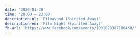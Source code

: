 ```yaml
---
date: '2020-01-30'
time: '20:00 – 23:00'
description-nl: 'Filmavond (Spirited Away)'
description-en: 'Film Night (Spirited Away)'
fb-url: 'https://www.facebook.com/events/1031823387186460/'
---
```

